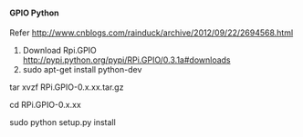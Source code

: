 #### GPIO Python

Refer http://www.cnblogs.com/rainduck/archive/2012/09/22/2694568.html

1. Download Rpi.GPIO http://pypi.python.org/pypi/RPi.GPIO/0.3.1a#downloads
2. sudo apt-get install python-dev

  tar xvzf RPi.GPIO-0.x.xx.tar.gz
  
  cd RPi.GPIO-0.x.xx
  
  sudo python setup.py install
